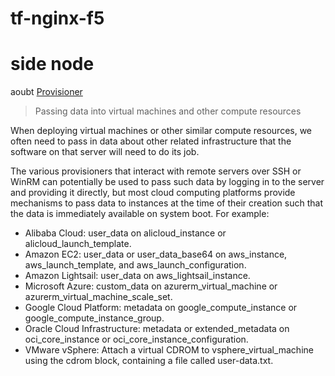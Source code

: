 # tf-nginx-f5

# side node

aoubt [Provisioner](https://www.terraform.io/docs/language/resources/provisioners/syntax.html)
> Passing data into virtual machines and other compute resources


When deploying virtual machines or other similar compute resources, we often need to pass in data about other related infrastructure that the software on that server will need to do its job.

The various provisioners that interact with remote servers over SSH or WinRM can potentially be used to pass such data by logging in to the server and providing it directly, but most cloud computing platforms provide mechanisms to pass data to instances at the time of their creation such that the data is immediately available on system boot. For example:

- Alibaba Cloud: user_data on alicloud_instance or alicloud_launch_template.
- Amazon EC2: user_data or user_data_base64 on aws_instance, aws_launch_template, and aws_launch_configuration.
- Amazon Lightsail: user_data on aws_lightsail_instance.
- Microsoft Azure: custom_data on azurerm_virtual_machine or azurerm_virtual_machine_scale_set.
- Google Cloud Platform: metadata on google_compute_instance or google_compute_instance_group.
- Oracle Cloud Infrastructure: metadata or extended_metadata on oci_core_instance or oci_core_instance_configuration.
- VMware vSphere: Attach a virtual CDROM to vsphere_virtual_machine using the cdrom block, containing a file called user-data.txt.